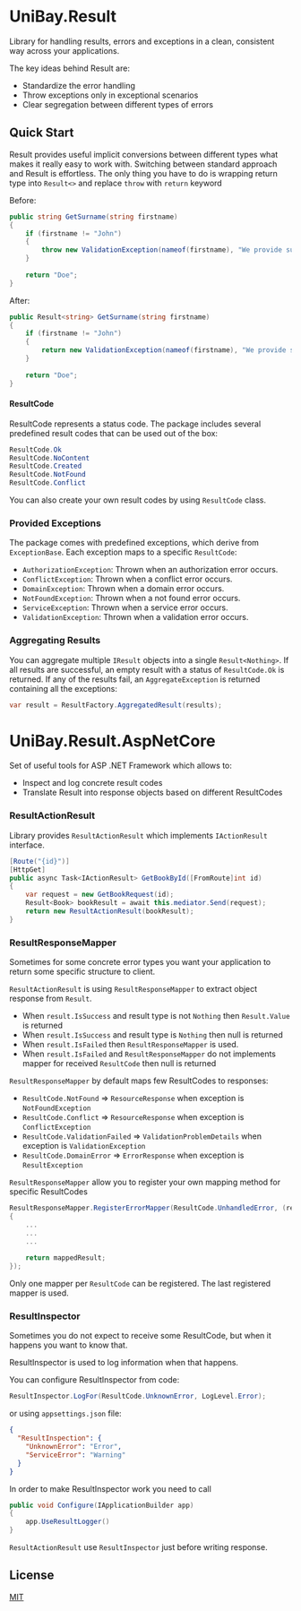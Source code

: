 # UniBay.Result

Library for handling results, errors and exceptions in a clean, consistent way across your applications.

The key ideas behind Result are:

- Standardize the error handling
- Throw exceptions only in exceptional scenarios
- Clear segregation between different types of errors

## Quick Start

Result provides useful implicit conversions between different types what makes it really easy to work with. Switching
between standard approach and Result is effortless. The only thing you have to do is wrapping return type
into `Result<>` and replace `throw` with `return` keyword

Before:

```csharp
public string GetSurname(string firstname)
{
    if (firstname != "John")
    {
        throw new ValidationException(nameof(firstname), "We provide surnames only for Johns.");
    }
    
    return "Doe";
}
```

After:

```csharp
public Result<string> GetSurname(string firstname)
{
    if (firstname != "John")
    {
        return new ValidationException(nameof(firstname), "We provide surnames only for Johns.");
    }
    
    return "Doe";
}
```

#### ResultCode

ResultCode represents a status code. The package includes several predefined result codes that can be used out of the
box:

```csharp
ResultCode.Ok
ResultCode.NoContent
ResultCode.Created
ResultCode.NotFound
ResultCode.Conflict
```

You can also create your own result codes by using  `ResultCode` class.

### Provided Exceptions

The package comes with predefined exceptions, which derive from `ExceptionBase`. Each exception maps to a
specific `ResultCode`:

- `AuthorizationException`: Thrown when an authorization error occurs.
- `ConflictException`: Thrown when a conflict error occurs.
- `DomainException`: Thrown when a domain error occurs.
- `NotFoundException`: Thrown when a not found error occurs.
- `ServiceException`: Thrown when a service error occurs.
- `ValidationException`: Thrown when a validation error occurs.

### Aggregating Results

You can aggregate multiple `IResult` objects into a single `Result<Nothing>`. If all results are successful, an empty
result with a status of `ResultCode.Ok` is returned. If any of the results fail, an `AggregateException` is returned
containing all the exceptions:

```csharp
var result = ResultFactory.AggregatedResult(results);
```

# UniBay.Result.AspNetCore

Set of useful tools for ASP .NET Framework which allows to:

- Inspect and log concrete result codes
- Translate Result into response objects based on different ResultCodes

### ResultActionResult

Library provides `ResultActionResult` which implements `IActionResult` interface.

```csharp
[Route("{id}")]
[HttpGet]
public async Task<IActionResult> GetBookById([FromRoute]int id)
{
    var request = new GetBookRequest(id);
    Result<Book> bookResult = await this.mediator.Send(request);
    return new ResultActionResult(bookResult);
}
```

### ResultResponseMapper

Sometimes for some concrete error types you want your application to return some specific structure to client.

`ResultActionResult` is using `ResultResponseMapper` to extract object response from `Result`.

- When `result.IsSuccess` and result type is not `Nothing` then `Result.Value` is returned
- When `result.IsSuccess` and result type is `Nothing` then null is returned
- When `result.IsFailed` then `ResultResponseMapper` is used.
- When `result.IsFailed` and `ResultResponseMapper` do not implements mapper for received `ResultCode` then null is
  returned

`ResultResponseMapper` by default maps few ResultCodes to responses:

- `ResultCode.NotFound` => `ResourceResponse` when exception is `NotFoundException`
- `ResultCode.Conflict` => `ResourceResponse` when exception is `ConflictException`
- `ResultCode.ValidationFailed` => `ValidationProblemDetails` when exception is `ValidationException`
- `ResultCode.DomainError` => `ErrorResponse` when exception is `ResultException`

`ResultResponseMapper` allow you to register your own mapping method for specific ResultCodes

```csharp
ResultResponseMapper.RegisterErrorMapper(ResultCode.UnhandledError, (result) =>
{
    ...
    ...
    ...
    
    return mappedResult;
});
```

Only one mapper per `ResultCode` can be registered. The last registered mapper is used.

### ResultInspector

Sometimes you do not expect to receive some ResultCode, but when it happens you want to know that.

ResultInspector is used to log information when that happens.

You can configure ResultInspector from code:

```csharp
ResultInspector.LogFor(ResultCode.UnknownError, LogLevel.Error);
```

or using `appsettings.json` file:

```json
{
  "ResultInspection": {
    "UnknownError": "Error",
    "ServiceError": "Warning"
  }
}
```

In order to make ResultInspector work you need to call

```csharp
public void Configure(IApplicationBuilder app)
{
    app.UseResultLogger()
}
```

`ResultActionResult` use `ResultInspector` just before writing response.


## License

[MIT](LICENSE)